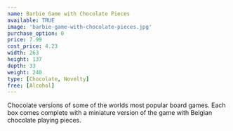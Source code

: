 ```yaml
---
name: Barbie Game with Chocolate Pieces
available: TRUE
image: 'barbie-game-with-chocolate-pieces.jpg'
purchase_option: 0
price: 7.99
cost_price: 4.23
width: 263
height: 137
depth: 33
weight: 240
type: [Chocolate, Novelty]
free: [Alcohol]
---
```

Chocolate versions of some of the worlds most popular board games. Each box comes complete with a miniature version of the game with Belgian chocolate playing pieces.